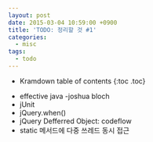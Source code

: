 ```yaml
---
layout: post
date: 2015-03-04 10:59:00 +0900
title: 'TODO: 정리할 것 #1'
categories:
  - misc
tags:
  - todo
---
```


* Kramdown table of contents
{:toc .toc}

- effective java -joshua bloch
- jUnit
- jQuery.when()
- jQuery Defferred Object: codeflow
- static 메서드에 다중 쓰레드 동시 접근
